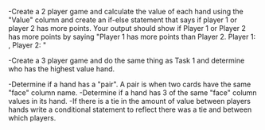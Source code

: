 -Create a 2 player game and calculate the value of each hand using the "Value" column and create an if-else statement that says if player 1 or player 2 has more points. Your output should show if Player 1 or Player 2 has more points by saying "Player 1 has more points than Player 2. Player 1: <point value here>, Player 2: <point value here>"

-Create a 3 player game and do the same thing as Task 1 and determine who has the highest value hand.

-Determine if a hand has a "pair". A pair is when two cards have the same "face" column name.
-Determine if a hand has 3 of the same "face" column values in its hand.
-If there is a tie in the amount of value between players hands write a conditional statement to reflect there was a tie and between which players.